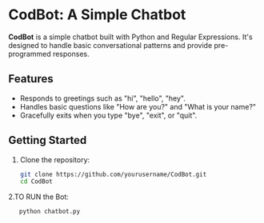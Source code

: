 # CodBot: A Simple Chatbot

**CodBot** is a simple chatbot built with Python and Regular Expressions. It's designed to handle basic conversational patterns and provide pre-programmed responses.

## Features
- Responds to greetings such as "hi", "hello", "hey".
- Handles basic questions like "How are you?" and "What is your name?"
- Gracefully exits when you type "bye", "exit", or "quit".

## Getting Started

1. Clone the repository:
   ```bash
   git clone https://github.com/yourusername/CodBot.git
   cd CodBot
2.TO  RUN the Bot:
```bash
   python chatbot.py
